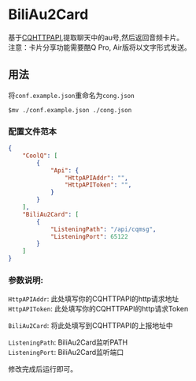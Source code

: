 # BiliAu2Card  
基于[CQHTTPAPI](https://github.com/richardchien/coolq-http-api),提取聊天中的au号,然后返回音频卡片。  
注意：卡片分享功能需要酷Q Pro, Air版将以文字形式发送。

## 用法

将`conf.example.json`重命名为`cong.json`  

```shell
$mv ./conf.example.json ./cong.json
```
### 配置文件范本
```json
{
    "CoolQ": [
        {
            "Api": {
                "HttpAPIAddr": "",
                "HttpAPIToken": "",
            }
        }
    ],
    "BiliAu2Card": [    
        {
            "ListeningPath": "/api/cqmsg",
            "ListeningPort": 65122
        }
    ]
}
```
### 参数说明:  
`HttpAPIAddr`: 此处填写你的CQHTTPAPI的http请求地址  
`HttpAPIToken`: 此处填写你的CQHTTPAPI的http请求Token  

`BiliAu2Card`: 将此处填写到CQHTTPAPI的上报地址中  

`ListeningPath`: BiliAu2Card监听PATH  
`ListeningPort`: BiliAu2Card监听端口

修改完成后运行即可。